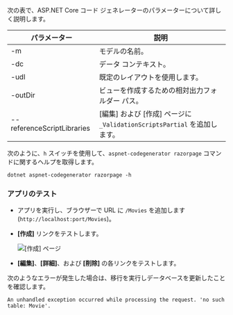 次の表で、ASP.NET Core コード ジェネレーターのパラメーターについて詳しく説明します。

| パラメーター               | 説明|
| ----------------- | ------------ |
| -m  | モデルの名前。 |
| -dc  | データ コンテキスト。 |
| -udl | 既定のレイアウトを使用します。 |
| -outDir | ビューを作成するための相対出力フォルダー パス。 |
| --referenceScriptLibraries | [編集] および [作成] ページに `_ValidationScriptsPartial` を追加します。 |

次のように、`h` スイッチを使用して、`aspnet-codegenerator razorpage` コマンドに関するヘルプを取得します。

```console
dotnet aspnet-codegenerator razorpage -h
```

<a name="test"></a>

### <a name="test-the-app"></a>アプリのテスト

* アプリを実行し、ブラウザーで URL に `/Movies` を追加します (`http://localhost:port/Movies`)。
* **[作成]** リンクをテストします。

  ![[作成] ページ](../../tutorials/razor-pages/model/_static/conan.png)

<a name="scaffold"></a>

* **[編集]**、**[詳細]**、および **[削除]** の各リンクをテストします。

次のようなエラーが発生した場合は、移行を実行しデータベースを更新したことを確認します。

`An unhandled exception occurred while processing the request. 'no such table: Movie'.`
